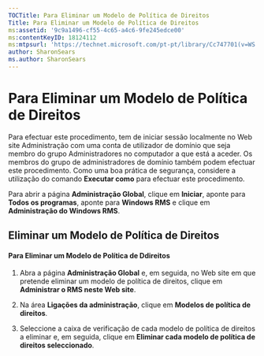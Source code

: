 ```yaml
---
TOCTitle: Para Eliminar um Modelo de Política de Direitos
Title: Para Eliminar um Modelo de Política de Direitos
ms:assetid: '9c9a1496-cf55-4c65-a4c6-9fe245edce00'
ms:contentKeyID: 18124112
ms:mtpsurl: 'https://technet.microsoft.com/pt-pt/library/Cc747701(v=WS.10)'
author: SharonSears
ms.author: SharonSears
---
```


Para Eliminar um Modelo de Política de Direitos
===============================================

Para efectuar este procedimento, tem de iniciar sessão localmente no Web site Administração com uma conta de utilizador de domínio que seja membro do grupo Administradores no computador a que está a aceder. Os membros do grupo de administradores de domínio também podem efectuar este procedimento. Como uma boa prática de segurança, considere a utilização do comando **Executar como** para efectuar este procedimento.

Para abrir a página **Administração Global**, clique em **Iniciar**, aponte para **Todos os programas**, aponte para **Windows RMS** e clique em **Administração do Windows RMS**.

Eliminar um Modelo de Política de Direitos
------------------------------------------

#### Para Eliminar um Modelo de Política de Ddireitos

1.  Abra a página **Administração Global** e, em seguida, no Web site em que pretende eliminar um modelo de política de direitos, clique em **Administrar o RMS neste Web site**.

2.  Na área **Ligações da administração**, clique em **Modelos de política de direitos**.

3.  Seleccione a caixa de verificação de cada modelo de política de direitos a eliminar e, em seguida, clique em **Eliminar cada modelo de política de direitos seleccionado**.
